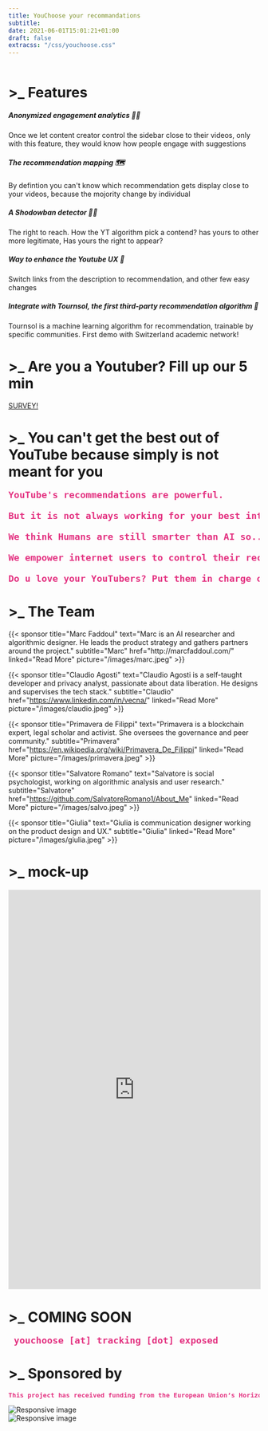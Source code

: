 ```yaml
---
title: YouChoose your recommandations
subtitle: 
date: 2021-06-01T15:01:21+01:00
draft: false
extracss: "/css/youchoose.css"
---
```

<div><h1 class ="titlehp" style ="padding-top:1rem;">>_ Features</h1></div>

<div class="card-deck">
<div class="card" style="border-color:blue; border-radius:13px; border-width:3px;">
  <div class="card-body">
    <h5 class="card-title">Anonymized engagement analytics 🦸‍♀️</h5>
    <p class="card-text">Once we let content creator control the sidebar close to their videos, only with this feature, they would know how people engage with suggestions</p>
  </div>
</div>
<div class="card" style="border-color:#1fc11b; border-radius:13px; border-width:3px;">
  <div class="card-body">
    <h5 class="card-title">The recommendation mapping 🗺</h5>
    <p class="card-text">By defintion you can't know which recommendation gets display close to your videos, because the mojority change by individual</p>
  </div>
</div>
<div class="card" style="border-color:#ffd913; border-radius:13px; border-width:3px">
  <div class="card-body">
    <h5 class="card-title">A Shodowban detector 🕵️‍♀️</h5>
    <p class="card-text">The right to reach. How the YT algorithm pick a contend? has yours to other more legitimate, Has yours the right to appear? </p>
  </div>
</div>
<div class="card" style="border-color:#ff9c55; border-radius:13px; border-width:3px;">
  <div class="card-body">
    <h5 class="card-title">Way to enhance the Youtube UX 🌈</h5>
    <p class="card-text">Switch links from the description to recommendation, and other few easy changes</p>
  </div>
</div>
<div class="card" style="border-color:#ff5555; border-radius:13px; border-width:3px;">
  <div class="card-body">
    <h5 class="card-title">Integrate with Tournsol, the first third-party recommendation algorithm 🌻</h5>
    <p class="card-text">Tournsol is a machine learning algorithm for recommendation, trainable by specific communities. First demo with Switzerland academic network!</p>
  </div>
</div>
</div>

<div><h1 class ="titlehp">>_ Are you a Youtuber? Fill up our 5 min</h1></div>
<div class="fba">
  <a class="fba" href="#"><span class="fba">SURVEY!</span></a>
</div>
<div><h1 class ="titlehp">>_ You can't get the best out of YouTube because simply is not meant for you</h1></div>
<pre style="font-size:1.15rem; color:#e33180; font-weight:bold;">YouTube's recommendations are powerful.<br> 
But it is not always working for your best interest: it's only purpose is to keep you watching.<br> 
We think Humans are still smarter than AI so... why don't you let your favorite Content Creators recommend you what to watch next?<br>      
We empower internet users to control their recommendations because we trust YouTubers over YouTube and we want to take back control.<br>
Do u love your YouTubers? Put them in charge of recommendations of their own content!</pre> 
<!--
<div class="row">
   <div class="col-lg-6"> 
       <pre style="font-size:1.15rem; color:#e33180; font-weight:bold;"> YouTube's recommendations is powerful.<br> But it is not always working for your best interest: it's only purpose is to keep you watching.<br> 
       But we think Humans are still smarter than AI so... why don't you let your favorite YouTubers recommend you what to watch next?<br>
       We empower internet users to control their recommendations because we trust YouTubers over YouTube and we want to take back control on reccomandations.<br> 
       Do u love your YouTubers? Put them in charge of recommendations of their own content!
        </pre> 
   </div>
   <div class="col-lg-4"> 
     <iframe width=100% height=500px align="right" src="https://www.youtube-nocookie.com/embed/SmYuYEhT81c" frameborder="0" allow="accelerometer; autoplay; encrypted-media; gyroscope; picture-in-picture" allowfullscreen></iframe >
   </div>
</div>-->

<!--

{{<colorblock text="YouChoose tool" color="primary" text-align="center" >}}
{{< youchoose-extension >}}

YouChoose is a citizen-tech, democratically run project, which aims to empower YouTube content creators to recommend meaningfull videos to their audience. -->

<div><h1 class ="titlehp">>_ The Team</h1></div>

<div class="card-deck">
  {{< sponsor
      title="Marc Faddoul"
      text="Marc is an AI researcher and algorithmic designer. He leads the product strategy and gathers partners around the project."
      subtitle="Marc"
      href="http://marcfaddoul.com/"
      linked="Read More"
      picture="/images/marc.jpeg" >}}

  {{< sponsor
      title="Claudio Agosti"
      text="Claudio Agosti is a self-taught developer and privacy analyst, passionate about data liberation. He designs and supervises the tech stack."
      subtitle="Claudio"
      href="https://www.linkedin.com/in/vecna/"
      linked="Read More"
      picture="/images/claudio.jpeg" >}}

  {{< sponsor
      title="Primavera de Filippi"
      text="Primavera is a blockchain expert, legal scholar and activist. She oversees the governance and peer community."
      subtitle="Primavera"
      href="https://en.wikipedia.org/wiki/Primavera_De_Filippi"
      linked="Read More"
      picture="/images/primavera.jpeg" >}}

  {{< sponsor
      title="Salvatore Romano"
      text="Salvatore is social psychologist, working on algorithmic analysis and user research."
      subtitle="Salvatore"
      href="https://github.com/SalvatoreRomano1/About_Me"
      linked="Read More"
      picture="/images/salvo.jpeg" >}}
      
  {{< sponsor
      title="Giulia"
      text="Giulia is communication designer working on the product design and UX."
      subtitle="Giulia"
      linked="Read More"
      picture="/images/giulia.jpeg" >}}
      
</div>

<div><h1 class ="titlehp">>_ mock-up</h1></div>

<iframe style="border: 1px solid rgba(0, 0, 0, 0.1);" width=100% height=800px src="https://www.figma.com/embed?embed_host=share&url=https%3A%2F%2Fwww.figma.com%2Fproto%2FCCHrDXWJ167PV5AnjpmTRa%2FMaterial-Baseline-Design-Kit-Community%3Fnode-id%3D1%253A3214%26scaling%3Dscale-down-to-fit" allowfullscreen></iframe>

<div><h1 class ="titlehp">>_ COMING SOON</h1></div>
<pre style="font-size:1.15rem; color:#e33180; font-weight:bold;"> youchoose [at] tracking [dot] exposed </pre>

<div><h1 class ="titlehp">>_ Sponsored by</h1></div>
<div class="row">
<div class="col-sm-5 small"><pre style="font-size:0.8rem; color:#e33180; font-weight:bold;">This project has received funding from the European Union’s Horizon 2020 research and innovation programme within the framework of the LEDGER Project funded under grant agreement No 825268.</pre></div>
<div class="col-sm-3">
<img src="/images/ledger-logo.png" class="img-fluid" alt="Responsive image">
</div>
<div class="col-sm-2">
<img src="/images/eu-logo.jpeg" class="img-fluid" alt="Responsive image">
</div>
</div>